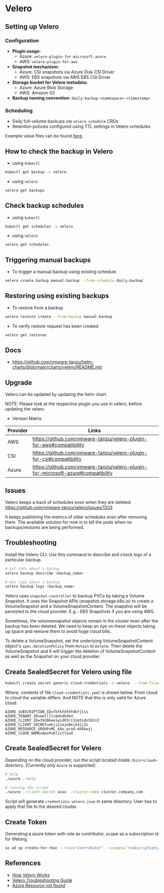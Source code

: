 # Velero

## Setting up Velero

### Configuration

- **Plugin usage:**
  - Azure: `velero-plugin-for-microsoft-azure`
  - AWS: `velero-plugin-for-aws`
- **Snapshot mechanism:**
  - Azure: CSI snapshots via Azure Disk CSI Driver
  - AWS: EBS snapshots via AWS EBS CSI Driver
- **Storage bucket for Velero metadata:**
  - Azure: Azure Blob Storage
  - AWS: Amazon S3
- **Backup naming convention:** `daily-backup-<namespace>-<timestamp>`

### Scheduling

- Daily full-volume backups via `velero schedule` CRDs
- Retention policies configured using TTL settings in Velero schedules

Example value files can be found [here](./examples).

## How to check the backup in Velero

- using `kubectl`

```sh
kubectl get backup -n velero
```

- using `velero` 

```sh
velero get backups
```

## Check backup schedules

- using `kubectl`

```sh
kubectl get schedules -n velero
```

- using `velero`
```sh
velero get schedules
```

## Triggering manual backups

- To trigger a manual backup using existing schedule

```bash
velero create backup manual-backup --from-schedule daily-backup`
```

## Restoring using existing backups

- To restore from a backup

```bash
velero restore create --from-backup manual-backup
```

- To verify restore request has been created

```bash
velero get restores
```

## Docs

* https://github.com/vmware-tanzu/helm-charts/blob/main/charts/velero/README.md

## Upgrade

Velero can be updated by updating the helm chart.

NOTE: Please look at the respective plugin you use in velero, before updating the velero.

* Version Matrix

| Provider | Links |
|--------------|-----|
| AWS | https://github.com/vmware-tanzu/velero-plugin-for-aws#compatibility |
| CSI | https://github.com/vmware-tanzu/velero-plugin-for-csi#compatibility |
| Azure | https://github.com/vmware-tanzu/velero-plugin-for-microsoft-azure#compatibility |

## Issues

Velero keeps a track of schedules even when they are deleted.
https://github.com/vmware-tanzu/velero/issues/1333

It keeps publishing the metrics of older schedules even after removing them.
The available solution for now is to kill the pods when no backups/restores are being performed.

## Troubleshooting

Install the Velero CLI.
Use this command to describe and check logs of a particular backup.

```sh
# Get info about a backup
velero backup describe <backup_name>

# Get logs about a backup
velero backup logs <backup_name>
```

Velero uses `snapshot-controller` to backup PVCs by taking a Volume Snapshot.
It uses the Snapshot APIs (snapshot.storage.k8s.io) to create a VolumeSnapshot and
a VolumeSnapshotContent. The snapshot will be persisted to the cloud provider.
E.g.- EBS Snapshots if you are using AWS.

Sometimes, the volumesnapshot objects remain in the cluster even after the backup has
been deleted. We need to keep an eye on these objects taking up space and remove them
to avoid huge cloud bills.

To delete a VolumeSnapshot, set the underlying VolumeSnapshotContent object's `spec.deletionPolicy`
from `Retain` to `Delete`. Then delete the VolumeSnapshot and it will trigger the deletion
of VolumeSnapshotContent as well as the Snapshot on your cloud provider.

## Create SealedSecret for Velero using file

```sh
kubectl create secret generic cloud-credentials -n velero  --from-file=cloud=cloud-credentials.yaml -o yaml --dry-run=client | kubeseal --controller-namespace system --controller-name sealed-secrets --format yaml > cloud.yaml
```

Where, contents of file `cloud-credentials.yaml` is shown below. From cloud to cloud the variable
differs. And NOTE that this is only valid for Azure cloud.

```text
AZURE_SUBSCRIPTION_ID=fkfkfdfdfdkfjlss
AZURE_TENANT_ID=wellllcmdndkdkd
AZURE_CLIENT_ID=3920keeiwid93ri3jm3idn3din3
AZURE_CLIENT_SECRET=ekji2ieje8eje3ij3i
AZURE_RESOURCE_GROUP=MC_k8s-prod-ddkkwji
AZURE_CLOUD_NAME=AwsPublicCloud
```

## Create SealedSecret for Velero

Depending on the cloud provider, run the script located inside `/bin/<cloud>` directory. (Currently only `Azure` is supported)

```sh
# help
./azure --help

# running the script
./azure --client-secret xxxx --cluster-name cluster.company.com
```

Script will generate `credentials-velero.json` in same directory. User has to apply that file to the desired cluster.

## Create Token

Generating a azure token with role as contributor, scope as a subscription id for lifelong.

```sh
az ad sp create-for-rbac --role="Contributor" --scopes="/subscriptions/<subscription-id>" --years 4000 --output json
```

## References

* [How Velero Works](https://velero.io/docs/v1.9/how-velero-works/)
* [Velero Troubleshooting Guide](https://velero.io/docs/v1.3.2/troubleshooting/)
* [Azure Resource not found](https://velero.io/docs/v1.3.2/troubleshooting/)
